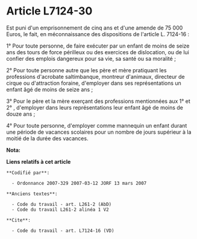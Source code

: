 # Article L7124-30

Est puni d'un emprisonnement de cinq ans et d'une amende de 75 000 Euros, le fait, en méconnaissance des dispositions de
l'article L. 7124-16 :

1° Pour toute personne, de faire exécuter par un enfant de moins de seize ans des tours de force périlleux ou des exercices
de dislocation, ou de lui confier des emplois dangereux pour sa vie, sa santé ou sa moralité ;

2° Pour toute personne autre que les père et mère pratiquant les professions d'acrobate saltimbanque, montreur d'animaux,
directeur de cirque ou d'attraction foraine, d'employer dans ses représentations un enfant âgé de moins de seize ans ;

3° Pour le père et la mère exerçant des professions mentionnées aux 1° et 2° , d'employer dans leurs représentations leur
enfant âgé de moins de douze ans ;

4° Pour toute personne, d'employer comme mannequin un enfant durant une période de vacances scolaires pour un nombre de jours
supérieur à la moitié de la durée des vacances.

**Nota:**



**Liens relatifs à cet article**

	**Codifié par**:

	  - Ordonnance 2007-329 2007-03-12 JORF 13 mars 2007

	**Anciens textes**:

	  - Code du travail - art. L261-2 (AbD)
	  - Code du travail L261-2 alinéa 1 V2

	**Cite**:

	  - Code du travail - art. L7124-16 (VD)
